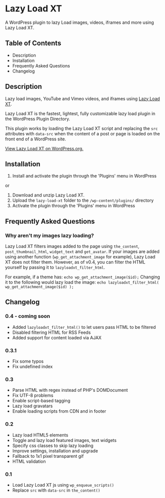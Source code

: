 # Lazy Load XT

A WordPress plugin to lazy Load images, videos, iframes and more using Lazy Load XT.

## Table of Contents

*	Description
*	Installation
*	Frequently Asked Questions
*	Changelog

## Description

Lazy load images, YouTube and Vimeo videos, and iframes using [Lazy Load XT](https://github.com/ressio/lazy-load-xt).

Lazy Load XT is the fastest, lightest, fully customizable lazy load plugin in the WordPress Plugin Directory.

This plugin works by loading the Lazy Load XT script and replacing the `src` attributes with `data-src` when the content of a post or page is loaded on the front end of a WordPress site.

[View Lazy Load XT on WordPress.org.](https://wordpress.org/plugins/lazy-load-xt/)

## Installation

1. Install and activate the plugin through the 'Plugins' menu in WordPress

or

1. Download and unzip Lazy Load XT.
2. Upload the `lazy-load-xt` folder to the `/wp-content/plugins/` directory
3. Activate the plugin through the 'Plugins' menu in WordPress

## Frequently Asked Questions

### Why aren't my images lazy loading?

Lazy Load XT filters images added to the page using `the_content`, `post_thumbnail_html`, `widget_text` and `get_avatar`. If your images are added using another function (`wp_get_attachment_image` for example), Lazy Load XT does not filter them. However, as of v0.4, you can filter the HTML yourself by passing it to `lazyloadxt_filter_html`.

For example, if a theme has:
`echo wp_get_attachment_image($id);`
Changing it to the following would lazy load the image:
`echo lazyloadxt_filter_html( wp_get_attachment_image($id) );`

## Changelog

### 0.4 - coming soon
* Added `lazyloadxt_filter_html()` to let users pass HTML to be filtered
* Disabled filtering HTML for RSS Feeds
* Added support for content loaded via AJAX

### 0.3.1
* Fix some typos
* Fix undefined index

### 0.3
* Parse HTML with regex instead of PHP's DOMDocument
* Fix UTF-8 problems
* Enable script-based tagging
* Lazy load gravatars
* Enable loading scripts from CDN and in footer

### 0.2
*	Lazy load HTML5 elements
*	Toggle and lazy load featured images, text widgets
*	Specify css classes to skip lazy loading
*	Improve settings, installation and upgrade
*	Fallback to 1x1 pixel transparent gif
*	HTML validation

### 0.1
*	Load Lazy Load XT js using `wp_enqueue_scripts()`
*	Replace `src` with `data-src` in `the_content()`
